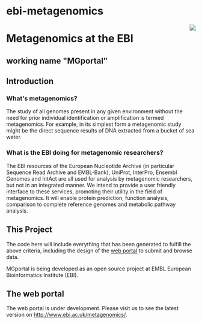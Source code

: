 # ebi-metagenomics
<img src='http://www.ebi.ac.uk/inc/images/ebilogohelp.gif' align='right' />

# Metagenomics at the EBI #
## working name "MGportal" ##

## Introduction ##
### What's metagenomics? ###

The study of all genomes present in any given environment without the need for prior individual identification or amplification is termed metagenomics. For example, in its simplest form a metagenomic study might be the direct sequence results of DNA extracted from a bucket of sea water.

### What is the EBI doing for metagenomic researchers? ###

The EBI resources of the European Nucleotide Archive (in particular Sequence Read Archive and EMBL-Bank), UniProt, InterPro, Ensembl Genomes and IntAct are all used for analysis by metagenomic researchers, but not in an integrated manner. We intend to provide a user friendly interface to these services, promoting their utility in the field of metagenomics. It will enable protein prediction, function analysis, comparison to complete reference genomes and metabolic pathway analysis.

## This Project ##
The code here will include everything that has been generated to fulfill the above criteria, including the design of the [web portal](http://www.ebi.ac.uk/metagenomics/) to submit and browse data.

MGportal is being developed as an open source project at EMBL European Bioinformatics Institute (EBI).

## The web portal ##
The web portal is under development. Please visit us to see the latest version on http://www.ebi.ac.uk/metagenomics/.


